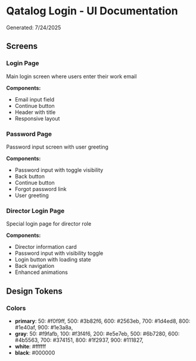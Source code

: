 # Qatalog Login - UI Documentation

Generated: 7/24/2025

## Screens

### Login Page

Main login screen where users enter their work email

**Components:**

- Email input field
- Continue button
- Header with title
- Responsive layout

### Password Page

Password input screen with user greeting

**Components:**

- Password input with toggle visibility
- Back button
- Continue button
- Forgot password link
- User greeting

### Director Login Page

Special login page for director role

**Components:**

- Director information card
- Password input with visibility toggle
- Login button with loading state
- Back navigation
- Enhanced animations

## Design Tokens

### Colors

- **primary**: 50: #f0f9ff, 500: #3b82f6, 600: #2563eb, 700: #1d4ed8, 800: #1e40af, 900: #1e3a8a,
- **gray**: 50: #f9fafb, 100: #f3f4f6, 200: #e5e7eb, 500: #6b7280, 600: #4b5563, 700: #374151, 800: #1f2937, 900: #111827,
- **white**: #ffffff
- **black**: #000000
